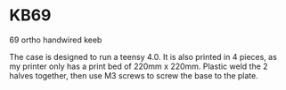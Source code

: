 # KB69
69 ortho handwired keeb

The case is designed to run a teensy 4.0. It is also printed in 4 pieces, as my printer only has a print bed of 220mm x 220mm. Plastic weld the 2 halves together, then use M3 screws to screw the base to the plate.
